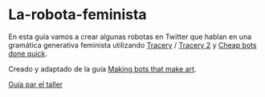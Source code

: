 # La-robota-feminista

En esta guía vamos a crear algunas robotas en Twitter que hablan en una gramática generativa feminista utilizando
[Tracery](http://www.brightspiral.com/tracery/) / [Tracery 2](http://www.crystalcodepalace.com/traceryTut.html) y [Cheap bots done quick](http://cheapbotsdonequick.com/).

Creado y adaptado de la guía [Making bots that make art](https://github.com/matteomenapace/making-bots-that-make-art).

[Guía par el taller](https://github.com/stepaola/La-robota-feminista/blob/master/Taller.md)
